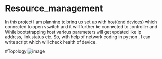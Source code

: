 # Resource_management
In this project I am planning to bring up set up with host(end devices) which connected to open vswitch and it will further be connected to controller and While bootstrapping host various parameters will get updated like ip address, link status etc. So, with help of network coding in python , I can write script which will check health of device.

#Topology
![image](https://user-images.githubusercontent.com/54587066/102047313-0ce57b80-3dab-11eb-86f0-7824bc617a71.png)
